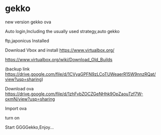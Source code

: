 # gekko

new version gekko ova 

Auto login,Including the usually used strategy,auto gekko

ftp,japonicus Installed

Download Vbox and install
https://www.virtualbox.org/

https://www.virtualbox.org/wiki/Download_Old_Builds

(backup link https://drive.google.com/file/d/1CVyaGPFN9zLCoTUWeaerR15W9nnzRQat/view?usp=sharing)

Download ova
https://drive.google.com/file/d/1zhFvbZOCZGeNHhk9OpZaouTzf7W-oxmN/view?usp=sharing

Import ova

turn on

Start GGGGekko,Enjoy...
